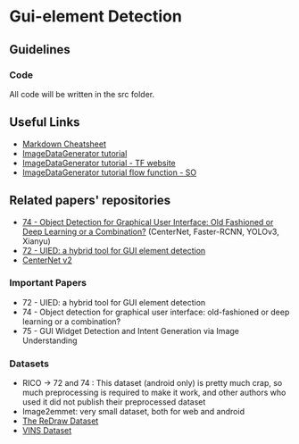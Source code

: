 # Gui-element Detection

## Guidelines

### Code
All code will be written in the src folder.

[//]: # (## Commits)

[//]: # (Always create a new branch to add new work, and then merge it using merge/pull request option to merge with master. This is to encounter less merge conflicts.)

## Useful Links

- [Markdown Cheatsheet](https://github.com/adam-p/markdown-here/wiki/Markdown-Cheatsheet)
- [ImageDataGenerator tutorial](https://vijayabhaskar96.medium.com/tutorial-image-classification-with-keras-flow-from-directory-and-generators-95f75ebe5720)
- [ImageDataGenerator tutorial - TF website](https://www.tensorflow.org/api_docs/python/tf/keras/preprocessing/image/ImageDataGenerator#flow)
- [ImageDataGenerator tutorial flow function - SO](https://stackoverflow.com/questions/57185851/correct-usage-of-imagedatagenerator-flow-function)


## Related papers' repositories

- [74 - Object Detection for Graphical User Interface: Old Fashioned or Deep Learning or a Combination?](https://github.com/chenjshnn/Object-Detection-for-Graphical-User-Interface)
  (CenterNet, Faster-RCNN, YOLOv3, Xianyu)
- [72 - UIED: a hybrid tool for GUI element detection](https://github.com/MulongXie/UIED)
- [CenterNet v2](https://github.com/xingyizhou/CenterNet2)

### Important Papers

- 72 - UIED: a hybrid tool for GUI element detection
- 74 - Object detection for graphical user interface: old-fashioned or deep learning or a combination?
- 75 - GUI Widget Detection and Intent Generation via Image Understanding

### Datasets
- RICO -> 72 and 74 : This dataset (android only) is pretty much crap, so much preprocessing is required to make it work, and other authors who used it did not publish their preprocessed dataset 
- Image2emmet: very small dataset, both for web and android
- [The ReDraw Dataset](https://zenodo.org/record/2530277#.ZAQ5mXbMJ3g)
- [VINS Dataset](https://github.com/sbunian/VINS)